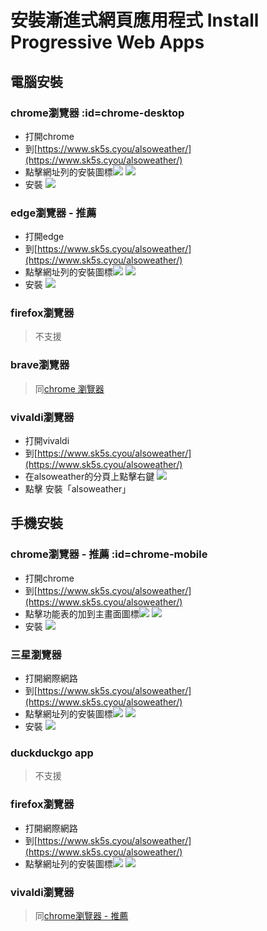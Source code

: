 # 安裝漸進式網頁應用程式 Install Progressive Web Apps

## 電腦安裝
### chrome瀏覽器 :id=chrome-desktop
- 打開chrome
- 到[https://www.sk5s.cyou/alsoweather/](https://www.sk5s.cyou/alsoweather/)
- 點擊網址列的安裝圖標![](https://upload.cc/i1/2021/12/04/IlbBQx.png)
![](https://upload.cc/i1/2021/12/04/619ZYe.png)
- 安裝
![](https://upload.cc/i1/2021/12/04/GHIXpL.png)

### edge瀏覽器 - 推薦
- 打開edge
- 到[https://www.sk5s.cyou/alsoweather/](https://www.sk5s.cyou/alsoweather/)
- 點擊網址列的安裝圖標![](https://upload.cc/i1/2021/12/04/0qOGc9.png)
![](https://upload.cc/i1/2021/12/04/LlcvBG.png)
- 安裝
![](https://upload.cc/i1/2021/12/04/JVOXQ9.png)

### firefox瀏覽器
> 不支援

### brave瀏覽器
> 同[chrome 瀏覽器](chrome-desktop)

### vivaldi瀏覽器
- 打開vivaldi
- 到[https://www.sk5s.cyou/alsoweather/](https://www.sk5s.cyou/alsoweather/)
- 在alsoweather的分頁上點擊右鍵
![](https://upload.cc/i1/2021/12/04/BbCExd.png)
- 點擊 安裝「alsoweather」

## 手機安裝
### chrome瀏覽器 - 推薦 :id=chrome-mobile
- 打開chrome
- 到[https://www.sk5s.cyou/alsoweather/](https://www.sk5s.cyou/alsoweather/)
- 點擊功能表的加到主畫面圖標![](https://upload.cc/i1/2021/12/04/16aBEi.png)
![](https://upload.cc/i1/2021/12/04/zW2XUL.png)
- 安裝
![](https://upload.cc/i1/2021/12/04/mIOtLB.png)

### 三星瀏覽器
- 打開網際網路
- 到[https://www.sk5s.cyou/alsoweather/](https://www.sk5s.cyou/alsoweather/)
- 點擊網址列的安裝圖標![](https://upload.cc/i1/2021/12/04/N8W4Zd.png)
![](https://upload.cc/i1/2021/12/04/9PLOEl.png)
- 安裝
![](https://upload.cc/i1/2021/12/04/w1gWqD.png)

### duckduckgo app
> 不支援

### firefox瀏覽器
- 打開網際網路
- 到[https://www.sk5s.cyou/alsoweather/](https://www.sk5s.cyou/alsoweather/)
- 點擊網址列的安裝圖標![](https://upload.cc/i1/2021/12/04/841in2.png)
![](https://upload.cc/i1/2021/12/04/wDbSoH.png)

### vivaldi瀏覽器
> 同[chrome瀏覽器 - 推薦](chrome-mobile)